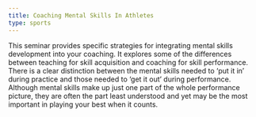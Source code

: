 ```yaml
---
title: Coaching Mental Skills In Athletes
type: sports
---
```


This seminar provides specific strategies for integrating mental skills development into your coaching. It explores some of the differences between teaching for skill acquisition and coaching for skill performance. There is a clear distinction between the mental skills needed to ‘put it in’ during practice and those needed to ‘get it out’ during performance. Although mental skills make up just one part of the whole performance picture, they are often the part least understood and yet may be the most important in playing your best when it counts.
